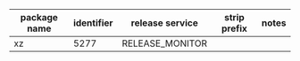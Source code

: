 | package name            | identifier                     | release service | strip prefix | notes                                                                     |
| ----------------------- | ------------------------------ | --------------- | ------------ | ------------------------------------------------------------------------- |
|xz                       |5277                            |RELEASE_MONITOR  |              |                                                                           |